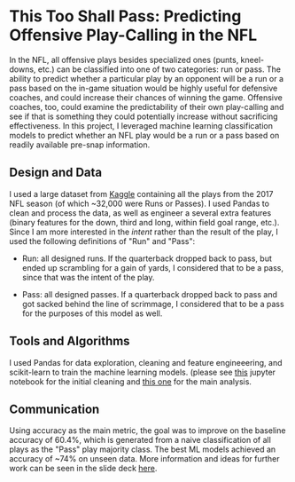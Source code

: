 # This Too Shall Pass: Predicting Offensive Play-Calling in the NFL

In the NFL, all offensive plays besides specialized ones (punts, kneel-downs, etc.)  can be classified into one of two categories: run or pass.  The ability to predict whether a particular play by an opponent will be a run or a pass based on the in-game situation would be highly useful for defensive coaches, and could increase their chances of winning the game.  Offensive coaches, too, could examine the predictability of their own play-calling and see if that is something they could potentially increase without sacrificing effectiveness.  In this project, I leveraged machine learning classification models to predict whether an NFL play would be a run or a pass based on readily available pre-snap information.

## Design and Data

I used a large dataset from [Kaggle](https://www.kaggle.com/maxhorowitz/nflplaybyplay2009to2016?select=NFL+Play+by+Play+2009-2018+%28v5%29.csv) containing all the plays from the 2017 NFL season (of which ~32,000 were Runs or Passes).  I used Pandas to clean and process the data, as well as engineer a several extra features (binary features for the down, third and long, within field goal range, etc.).  Since I am more interested in the *intent* rather than the result of the play, I used the following definitions of "Run" and "Pass":

- Run: all designed runs.   If the quarterback dropped back to pass, but ended up scrambling for a gain of yards, I considered that to be a pass, since that was the intent of the play.

- Pass: all designed passes.  If a quarterback dropped back to pass and got sacked behind the line of scrimmage, I considered that to be a pass for the purposes of this model as well.

## Tools and Algorithms

I used Pandas for data exploration, cleaning and feature engineeering, and scikit-learn to  train the machine learning models. (please see [this](https://github.com/andreilevin/Classification_project/blob/main/nfl-cleaning.ipynb) jupyter notebook  for the initial cleaning and [this one](https://github.com/andreilevin/Classification_project/blob/main/nfl-modeling2.ipynb)  for the main analysis.


## Communication

Using accuracy as the main metric, the goal was to improve on the baseline accuracy of 60.4%, which is generated from a naive classification of all plays as the "Pass" play majority class.  The best ML models achieved an accuracy of ~74% on unseen data.  More information and ideas for further work can be seen in the slide deck [here](https://github.com/andreilevin/Classification_project/blob/main/AndreiPresentation.pdf).  


